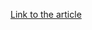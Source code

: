 [Link to the article](https://www.linkedin.com/pulse/getting-attacker-ip-address-from-malicious-linux-job-craig-rowland/)
